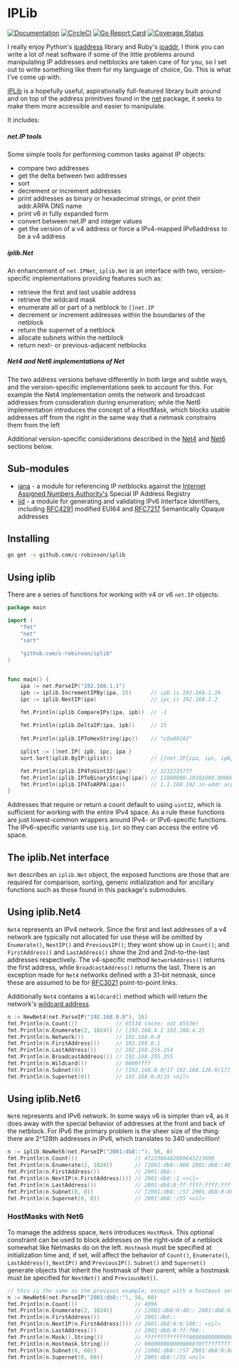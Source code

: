 # IPLib 
[![Documentation](https://godoc.org/github.com/c-robinson/iplib?status.svg)](http://godoc.org/github.com/c-robinson/iplib)
[![CircleCI](https://circleci.com/gh/c-robinson/iplib/tree/main.svg?style=svg)](https://circleci.com/gh/c-robinson/iplib/tree/main)
[![Go Report Card](https://goreportcard.com/badge/github.com/c-robinson/iplib)](https://goreportcard.com/report/github.com/c-robinson/iplib)
[![Coverage Status](https://coveralls.io/repos/github/c-robinson/iplib/badge.svg?branch=main)](https://coveralls.io/github/c-robinson/iplib?branch=main)

I really enjoy Python's [ipaddress](https://docs.python.org/3/library/ipaddress.html)
library and Ruby's [ipaddr](https://ruby-doc.org/stdlib-2.5.1/libdoc/ipaddr/rdoc/IPAddr.html),
I think you can write a lot of neat software if some of the little problems
around manipulating IP addresses and netblocks are taken care of for you, so I
set out to write something like them for my language of choice, Go. This is
what I've come up with.

[IPLib](http://godoc.org/github.com/c-robinson/iplib) is a hopefully useful,
aspirationally full-featured library built around and on top of the address
primitives found in the [net](https://golang.org/pkg/net/) package, it seeks
to make them more accessible and easier to manipulate. 

It includes:

##### net.IP tools

Some simple tools for performing common tasks against IP objects:

- compare two addresses
- get the delta between two addresses
- sort
- decrement or increment addresses
- print addresses as binary or hexadecimal strings, or print their addr.ARPA
  DNS name
- print v6 in fully expanded form
- convert between net.IP and integer values
- get the version of a v4 address or force a IPv4-mapped IPv6address to be a 
  v4 address

##### iplib.Net

An enhancement of `net.IPNet`, `iplib.Net` is an interface with two, version-
specific implementations providing features such as:

- retrieve the first and last usable address
- retrieve the wildcard mask
- enumerate all or part of a netblock to `[]net.IP`
- decrement or increment addresses within the boundaries of the netblock
- return the supernet of a netblock
- allocate subnets within the netblock
- return next- or previous-adjacent netblocks

##### Net4 and Net6 implementations of Net

The two address versions behave differently in both large and subtle ways,
and the version-specific implementations seek to account for this. For example
the Net4 implementation omits the network and broadcast addresses from
consideration during enumeration; while the Net6 implementation introduces the
concept of a HostMask, which blocks usable addresses off from the right in the
same way that a netmask constrains them from the left

Additional version-specific considerations described in the [Net4](#using-iplibnet4)
and [Net6](#using-iplibnet6) sections below.

## Sub-modules

- [iana](https://github.com/c-robinson/iplib/tree/main/iana) - a module for referencing 
  IP netblocks against the [Internet Assigned Numbers Authority's](https://www.iana.org/)
  Special IP Address Registry
- [iid](https://github.com/c-robinson/iplib/tree/main/iid) - a module for
  generating and validating IPv6 Interface Identifiers, including [RFC4291](https://tools.ietf.org/html/rfc4291)
  modified EUI64 and [RFC7217](https://tools.ietf.org/html/rfc7217)
  Semantically Opaque addresses

## Installing

```sh
go get -u github.com/c-robinson/iplib
```

## Using iplib

There are a series of functions for working with v4 or v6 `net.IP` objects:

```go
package main

import (
	"fmt"
	"net"
	"sort"
	
	"github.com/c-robinson/iplib"
)


func main() {
	ipa := net.ParseIP("192.168.1.1")
	ipb := iplib.IncrementIPBy(ipa, 15)      // ipb is 192.168.1.16
	ipc := iplib.NextIP(ipa)                 // ipc is 192.168.1.2

	fmt.Println(iplib.CompareIPs(ipa, ipb))  // -1
    
	fmt.Println(iplib.DeltaIP(ipa, ipb))     // 15
    
	fmt.Println(iplib.IPToHexString(ipc))    // "c0a80102"

	iplist := []net.IP{ ipb, ipc, ipa }
	sort.Sort(iplib.ByIP(iplist))            // []net.IP{ipa, ipc, ipb}

	fmt.Println(iplib.IP4ToUint32(ipa))      // 3232235777
	fmt.Println(iplib.IPToBinaryString(ipa)) // 11000000.10101000.00000001.00000001
	fmt.Println(iplib.IP4ToARPA(ipa))        // 1.1.168.192.in-addr.arpa
}
```

Addresses that require or return a count default to using `uint32`, which is
sufficient for working with the entire IPv4 space. As a rule these functions
are just lowest-common wrappers around IPv4- or IPv6-specific functions. The
IPv6-specific variants use `big.Int` so they can access the entire v6 space.

## The iplib.Net interface

`Net` describes an `iplib.Net` object, the exposed functions are those that 
are required for comparison, sorting, generic initialization and for ancillary 
functions such as those found in this package's submodules.

## Using iplib.Net4

`Net4` represents an IPv4 network. Since the first and last addresses of a v4
network are typically not allocated for use these will be omitted by
`Enumerate()`, `NextIP()` and `PreviousIP()`; they wont show up in `Count()`;
and `FirstAddress()` and `LastAddress()` show the 2nd and 2nd-to-the-last
addresses respectively. The v4-specific method `NetworkAddress()` returns the
first address, while `BroadcastAddress()` returns the last. There is an
exception made for `Net4` networks defined with a 31-bit netmask, since these
are assumed to be for [RFC3021](https://datatracker.ietf.org/doc/html/rfc3021)
point-to-point links.

Additionally `Net4` contains a `Wildcard()` method which will return the
network's [wildcard address](https://en.wikipedia.org/wiki/Wildcard_mask).

```go
n := NewNet4(net.ParseIP("192.168.0.0"), 16)
fmt.Println(n.Count())            // 65534 (note: not 65536)
fmt.Println(n.Enumerate(2, 1024)) // [192.168.4.1 192.168.4.2]
fmt.Println(n.Network())          // 192.168.0.0
fmt.Println(n.FirstAddress())     // 192.168.0.1
fmt.Println(n.LastAddress())      // 192.168.255.254
fmt.Println(n.BroadcastAddress()) // 192.168.255.255
fmt.Println(n.Wildcard())         // 0000ffff
fmt.Println(n.Subnet(0))          // [192.168.0.0/17 192.168.128.0/17] <nil>
fmt.Println(n.Supernet(0))        // 192.168.0.0/15 <nil>
```

## Using iplib.Net6

`Net6` represents and IPv6 network. In some ways v6 is simpler than v4, as
it does away with the special behavior of addresses at the front and back of
the netblock. For IPv6 the primary problem is the sheer size of the thing:
there are 2^128th addresses in IPv6, which translates to 340 undecillion!

```go
n := iplib.NewNet6(net.ParseIP("2001:db8::"), 56, 0)
fmt.Println(n.Count())                  // 4722366482869645213696
fmt.Println(n.Enumerate(2, 1024))       // [2001:db8::400 2001:db8::401]
fmt.Println(n.FirstAddress())           // 2001:db8::
fmt.Println(n.NextIP(n.FirstAddress())) // 2001:db8::1 <nil>
fmt.Println(n.LastAddress())            // 2001:db8:0:ff:ffff:ffff:ffff:ffff
fmt.Println(n.Subnet(0, 0))             // [2001:db8::/57 2001:db8:0:80::/57] <nil>
fmt.Println(n.Supernet(0, 0))           // 2001:db8::/55 <nil>
```

### HostMasks with Net6

To manage the address space, `Net6` introduces `HostMask`. This optional
constraint can be used to block addresses on the right-side of a netblock
somewhat like Netmasks do on the left. `Hostmask` must be specified at
initialization time and, if set, will affect the behavior of `Count()`, 
`Enumerate()`, `LastAddress()`, `NextIP()` and `PreviousIP()`. `Subnet()` and
`Supernet()` generate objects that inherit the hostmask of their parent, while
a hostmask must be specified for `NextNet()` and `PreviousNet()`.

```go
// this is the same as the previous example, except with a hostmask set
n := NewNet6(net.ParseIP("2001:db8::"), 56, 60)
fmt.Println(n.Count())                  // 4096
fmt.Println(n.Enumerate(2, 1024))       // [2001:db8:0:40:: 2001:db8:0:40:100::]
fmt.Println(n.FirstAddress())           // 2001:db8::
fmt.Println(n.NextIP(n.FirstAddress())) // 2001:db8:0:0:100:: <nil>
fmt.Println(n.LastAddress())            // 2001:db8:0:ff:f00::
fmt.Println(n.Mask().String())          // ffffffffffffff000000000000000000
fmt.Println(n.Hostmask.String())        // 0000000000000000f0ffffffffffffff
fmt.Println(n.Subnet(0, 60))            // [2001:db8::/57 2001:db8:0:80::/57] <nil>
fmt.Println(n.Supernet(0, 60))          // 2001:db8::/55 <nil>
```
